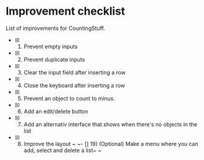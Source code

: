 # Improvement checklist

List of improvements for CountingStuff.

- [x] 1. Prevent empty inputs
- [x] 2. Prevent duplicate inputs
- [x] 3. Clear the input field after inserting a row
- [x] 4. Close the keyboard after inserting a row
- [x] 5. Prevent an object to count to minus.
- [x] 6. Add an edit/delete button
- [x] 7. Add an alternativ interface that shows when there's no objects in the list
- [x] 8. Improve the layout
     ~ ~- [] 19) \(Optional) Make a menu where you can add, select and delete a list~ ~
